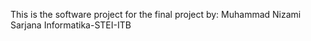
This is the software project for the final project by:
Muhammad Nizami
Sarjana Informatika-STEI-ITB
